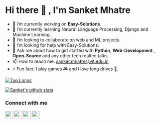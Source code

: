 # Hi there 👋 , I'm Sanket Mhatre


- 🔭 I’m currently working on **Easy-Solutions**.
- 🌱 I’m currently learning Natural Language Processing, Django and Machine Learning.
- 👯 I’m looking to collaborate on web and ML projects.
- 🤔 I’m looking for help with Easy-Solutions.
- 💬 Ask me about how to get started with **Python**, **Web-Development** , **Open-Source** and any other tech realted talks.
- 📫 How to reach me: sanket.mhatre@vit.edu.in
- ⚡ Fun fact: I play games 🎮 and i love long drives 🚗.


[![Top Langs](https://github-readme-stats.vercel.app/api/top-langs/?username=SANKET7738&layout=compact&theme=radical)](https://github.com/anuraghazra/github-readme-stats)   

[![Sanket's github stats](https://github-readme-stats.vercel.app/api?username=SANKET7738&count_private=true&show_icons=true&theme=radical)](https://github.com/anuraghazra/github-readme-stats)  

### Connect with me
<p align="center">
   <a href="https://www.linkedin.com/in/sanket-mhatre-782a081a6/">
    <img align="left" width="24px" src="https://cdn.jsdelivr.net/npm/simple-icons@v3/icons/linkedin.svg"  />
  </a>
  <a href="https://www.instagram.com/_sanketmhatre_/">
    <img align="left" width="26px" src="https://cdn.jsdelivr.net/npm/simple-icons@v3/icons/instagram.svg" />
  </a>
  <a href="mailto:sanketmhatre7738@gmail.com">
    <img align="left" width="26px" src="https://cdn.jsdelivr.net/npm/simple-icons@v3/icons/gmail.svg" />
  </a>
  <a href="https://medium.com/@sanketmhatre7738">
    <img align="left" width="26px" src="https://cdn.jsdelivr.net/npm/simple-icons@v3/icons/medium.svg" />
  </a>
 </p>
